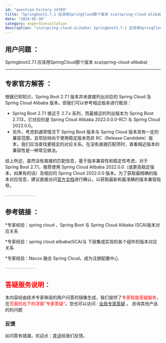 ```yaml
---
id: "question-history-14769"
title: "Springboot2.7.1 应该用SpringCloud那个版本 sca(spring-cloud-alibaba)"
date: "2024-05-30"
category: expertConsultation
description: "sca(spring-cloud-alibaba) Springboot2.7.1 应该用SpringCloud那个版本"
---
```


## 用户问题 ： 
 Springboot2.7.1 应该用SpringCloud那个版本 sca(spring-cloud-alibaba) 

---------------
## 专家官方解答 ：

根据已知知识，Spring Boot 2.7.1 版本并未直接列出对应的 Spring Cloud 及 Spring Cloud Alibaba 版本。但我们可以参考相近版本进行推测：

- Spring Boot 2.7.1 接近于 2.7.x 系列，而最接近的列出版本为 Spring Boot 2.7.13，它对应的是 Spring Cloud Alibaba 2022.0.0.0-RC1 与 Spring Cloud 2022.0.0。
- 另外，考虑到通常情况下 Spring Boot 版本与 Spring Cloud 版本具有一定的兼容范围，且项目倾向于使用稳定版本而非 RC（Release Candidate）版本，我们应当查找更稳定的对应关系。在没有直接匹配项时，查看相近版本的兼容性是一种常见做法。

综上所述，虽然没有直接的匹配信息，基于版本兼容性和稳定性考虑，对于 Spring Boot 2.7.1，推荐使用 Spring Cloud Alibaba 2022.0.0（或更高稳定版本，如果有的话）及相应的 Spring Cloud 2022.0.0 版本。为了获取最精确的版本对应信息，建议直接访问[官方文档](https://sca.aliyun.com/docs/2023/overview/version-explain/)进行确认，以获取最新和最准确的版本兼容指导。


<font color="#949494">---------------</font> 


## 参考链接 ：

*专家经验：spring cloud 、Spring Boot 与 Spring Cloud Alibaba (SCA)版本对应关系 
 
 *专家经验：spring cloud alibaba(SCA)与 下层集成实现的各个组件的版本对应关系 
 
 *专家经验：Nacos 融合 Spring Cloud，成为注册配置中心 


 <font color="#949494">---------------</font> 
 


## <font color="#FF0000">答疑服务说明：</font> 

本内容经由技术专家审阅的用户问答的镜像生成，我们提供了<font color="#FF0000">专家智能答疑服务</font>，在<font color="#FF0000">页面的右下的浮窗”专家答疑“</font>。您也可以访问 : [全局专家答疑](https://opensource.alibaba.com/chatBot) 。 咨询其他产品的的问题

### 反馈
如问答有错漏，欢迎点：[差评](https://ai.nacos.io/user/feedbackByEnhancerGradePOJOID?enhancerGradePOJOId=14795)给我们反馈。

